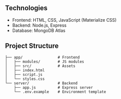 ## Technologies
- Frontend: HTML, CSS, JavaScript (Materialize CSS)
- Backend: Node.js, Express
- Database: MongoDB Atlas

## Project Structure
```
├── app/                # Frontend
│   ├── modules/        # JS modules
│   ├── src/            # Assets
│   ├── index.html
│   ├── script.js
│   └── styles.css
└── server/             # Backend
    ├── app.js          # Express server
    └── .env.example    # Environment template
```
